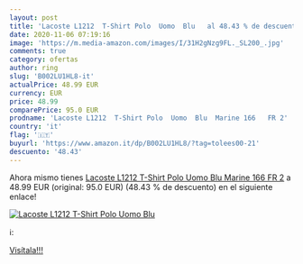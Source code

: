 ```yaml
---
layout: post
title: 'Lacoste L1212  T-Shirt Polo  Uomo  Blu   al 48.43 % de descuento'
date: 2020-11-06 07:19:16
image: 'https://m.media-amazon.com/images/I/31H2gNzg9FL._SL200_.jpg'
comments: true
category: ofertas
author: ring
slug: 'B002LU1HL8-it'
actualPrice: 48.99 EUR
currency: EUR
price: 48.99
comparePrice: 95.0 EUR
prodname: 'Lacoste L1212  T-Shirt Polo  Uomo  Blu  Marine 166   FR 2'
country: 'it'
flag: '🇮🇹'
buyurl: 'https://www.amazon.it/dp/B002LU1HL8/?tag=tolees00-21'
descuento: '48.43'
---
```


Ahora mismo tienes [Lacoste L1212  T-Shirt Polo  Uomo  Blu  Marine 166   FR 2](https://www.amazon.it/dp/B002LU1HL8/?tag=tolees00-21) a 48.99 EUR (original: 95.0 EUR) (48.43 %  de descuento) en el siguiente enlace!

[![Lacoste L1212  T-Shirt Polo  Uomo  Blu  ](https://m.media-amazon.com/images/I/31H2gNzg9FL._SL200_.jpg)](https://www.amazon.it/dp/B002LU1HL8/?tag=tolees00-21)

ℹ️:


[Visítala!!!](https://www.amazon.it/dp/B002LU1HL8/?tag=tolees00-21)
